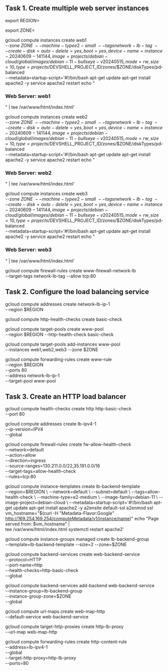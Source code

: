 Task 1. Create multiple web server instances
----------------------------------------------

export REGION=

export ZONE=

gcloud compute instances create web1 \
  --zone $ZONE \
  --machine-type e2-small \
  --tags network-lb-tag \
  --create-disk=auto-delete=yes,boot=yes,device-name=instance-20240609-141144,image=projects/debian-cloud/global/images/debian-11-bullseye-v20240515,mode=rw,size=10,type=projects/$DEVSHELL_PROJECT_ID/zones/$ZONE/diskTypes/pd-balanced \
  --metadata=startup-script='#!/bin/bash
      apt-get update
      apt-get install apache2 -y
      service apache2 restart
      echo "
<h3>Web Server: web1
</h3>" | tee /var/www/html/index.html'


gcloud compute instances create web2 \
  --zone $ZONE \
  --machine-type e2-small \
  --tags network-lb-tag \
  --create-disk=auto-delete=yes,boot=yes,device-name=instance-20240609-141144,image=projects/debian-cloud/global/images/debian-11-bullseye-v20240515,mode=rw,size=10,type=projects/$DEVSHELL_PROJECT_ID/zones/$ZONE/diskTypes/pd-balanced \
  --metadata=startup-script='#!/bin/bash
      apt-get update
      apt-get install apache2 -y
      service apache2 restart
      echo "
<h3>Web Server: web2
</h3>" | tee /var/www/html/index.html'

gcloud compute instances create web3 \
  --zone $ZONE \
  --machine-type e2-small \
  --tags network-lb-tag \
  --create-disk=auto-delete=yes,boot=yes,device-name=instance-20240609-141144,image=projects/debian-cloud/global/images/debian-11-bullseye-v20240515,mode=rw,size=10,type=projects/$DEVSHELL_PROJECT_ID/zones/$ZONE/diskTypes/pd-balanced \
  --metadata=startup-script='#!/bin/bash
      apt-get update
      apt-get install apache2 -y
      service apache2 restart
      echo "
<h3>Web Server: web3
</h3>" | tee /var/www/html/index.html'

gcloud compute firewall-rules create www-firewall-network-lb \
  --target-tags network-lb-tag --allow tcp:80
    
Task 2. Configure the load balancing service
---------------------------------------------

gcloud compute addresses create network-lb-ip-1 \
  --region $REGION
  
gcloud compute http-health-checks create basic-check
  
gcloud compute target-pools create www-pool \
  --region $REGION --http-health-check basic-check
  
gcloud compute target-pools add-instances www-pool \
  --instances web1,web2,web3 --zone $ZONE
    
    
gcloud compute forwarding-rules create www-rule \
  --region  $REGION \
  --ports 80 \
  --address network-lb-ip-1 \
  --target-pool www-pool


Task 3. Create an HTTP load balancer
--------------------------------------
gcloud compute health-checks create http http-basic-check \
  --port 80

  
gcloud compute addresses create lb-ipv4-1 \
  --ip-version=IPV4 \
  --global
  
 
gcloud compute firewall-rules create fw-allow-health-check \
  --network=default \
  --action=allow \
  --direction=ingress \
  --source-ranges=130.211.0.0/22,35.191.0.0/16 \
  --target-tags=allow-health-check \
  --rules=tcp:80


 gcloud compute instance-templates create lb-backend-template \
   --region=$REGION \
   --network=default \
   --subnet=default \
   --tags=allow-health-check \
   --machine-type=e2-medium \
   --image-family=debian-11 \
   --image-project=debian-cloud \
   --metadata=startup-script='#!/bin/bash
     apt-get update
     apt-get install apache2 -y
     a2ensite default-ssl
     a2enmod ssl
     vm_hostname="$(curl -H "Metadata-Flavor:Google" \
     http://169.254.169.254/computeMetadata/v1/instance/name)"
     echo "Page served from: $vm_hostname" | \
     tee /var/www/html/index.html
     systemctl restart apache2'
     
     
gcloud compute instance-groups managed create lb-backend-group \
   --template=lb-backend-template --size=2 --zone=$ZONE
   
   
 
gcloud compute backend-services create web-backend-service \
   --protocol=HTTP \
   --port-name=http \
   --health-checks=http-basic-check \
   --global   
   
gcloud compute backend-services add-backend web-backend-service \
   --instance-group=lb-backend-group \
   --instance-group-zone=$ZONE \
   --global
  
  
  
gcloud compute url-maps create web-map-http \
    --default-service web-backend-service
    
    
gcloud compute target-http-proxies create http-lb-proxy \
    --url-map web-map-http
    
    
    
gcloud compute forwarding-rules create http-content-rule \
   --address=lb-ipv4-1\
   --global \
   --target-http-proxy=http-lb-proxy \
   --ports=80    







